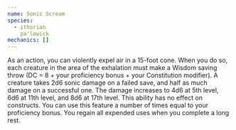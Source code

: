 ```yaml
---
name: Sonic Scream
species:
  - ithorian
    pa'lowick
mechanics: []
---
```

As an action, you can violently expel air in a 15-foot cone. When you do so, each creature in the area of the exhalation must make a Wisdom saving throw (DC = 8 + your proficiency bonus + your Constitution modifier). A creature takes 2d6 sonic damage on a failed save, and half as much damage on a successful one. The damage increases to 4d6 at 5th level, 6d6 at 11th level, and 8d6 at 17th level. This ability has no effect on constructs. You can use this feature a number of times equal to your proficiency bonus. You regain all expended uses when you complete a long rest.
